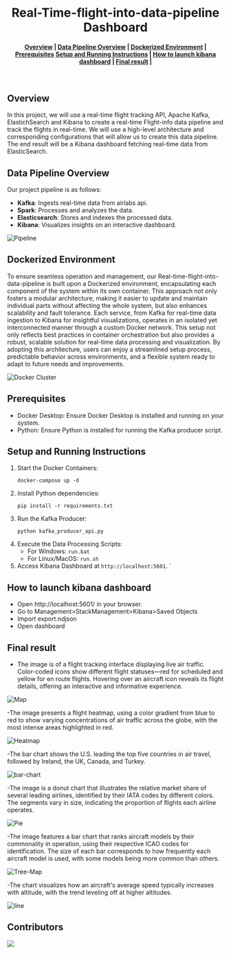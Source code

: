 <h1 align="center">
  <br>
  Real-Time-flight-into-data-pipeline Dashboard
</h1>
<div align="center">
  <h4>
    <a href="#overview">Overview</a> |
    <a href="#data-pipeline-overview">Data Pipeline Overview</a> |
    <a href="#dockerized-environment">Dockerized Environment</a> |
    <a href="#prerequisites">Prerequisites</a>
    <a href="#setup-and-running-instructions">Setup and Running Instructions</a> |
    <a href="#how-to-launch-kibana-dashboard">How to launch kibana dashboard</a> |
    <a href="#final-result">Final result</a> |
  </h4>
</div>
<br>

## Overview

In this project, we will use a real-time flight tracking API, Apache Kafka, ElastichSearch and Kibana to create a real-time Flight-info data pipeline and track the flights in real-time. We will use a high-level architecture and
corresponding configurations that will allow us to create this data pipeline. The end result will be a Kibana dashboard fetching real-time data from ElasticSearch.

## Data Pipeline Overview
Our project pipeline is as follows:
- **Kafka**: Ingests real-time data from airlabs api.
- **Spark**: Processes and analyzes the data.
- **Elasticsearch**: Stores and indexes the processed data.
- **Kibana**: Visualizes insights on an interactive dashboard.


![Pipeline](images/pipeline.png)


## Dockerized Environment

To ensure seamless operation and management, our Real-time-flight-into-data-pipeline is built upon a Dockerized environment, encapsulating each component of the system within its own container. This approach not only fosters a modular architecture, making it easier to update and maintain individual parts without affecting the whole system, but also enhances scalability and fault tolerance. Each service, from Kafka for real-time data ingestion to Kibana for insightful visualizations, operates in an isolated yet interconnected manner through a custom Docker network. This setup not only reflects best practices in container orchestration but also provides a robust, scalable solution for real-time data processing and visualization. By adopting this architecture, users can enjoy a streamlined setup process, predictable behavior across environments, and a flexible system ready to adapt to future needs and improvements.

![Docker Cluster](images/docker-cluster.png)

## Prerequisites

- Docker Desktop: Ensure Docker Desktop is installed and running on your system.
- Python: Ensure Python is installed for running the Kafka producer script.

## Setup and Running Instructions
1. Start the Docker Containers: 
    ```
    docker-compose up -d
    ```
2. Install Python dependencies:
    ```
    pip install -r requirements.txt
    ```
3. Run the Kafka Producer:
    ```
    python kafka_producer_api.py
    ```
4. Execute the Data Processing Scripts:
    - For Windows: `run.bat`
    - For Linux/MacOS: `run.sh`
5. Access Kibana Dashboard at `http://localhost:5601`.
 `

## How to launch kibana dashboard

- Open http://localhost:5601/ in your browser.
- Go to Management>StackManagement>Kibana>Saved Objects
- Import export.ndjson
- Open dashboard

## Final result
- The image is of a flight tracking interface displaying live air traffic. Color-coded icons show different flight statuses—red for scheduled and yellow for en route flights. Hovering over an aircraft icon reveals its flight details, offering an interactive and informative experience.

![Map](images/map.png)

-The image presents a flight heatmap, using a color gradient from blue to red to show varying concentrations of air traffic across the globe, with the most intense areas highlighted in red.

![Heatmap](images/heatmap.png)

-The bar chart shows the U.S. leading the top five countries in air travel, followed by Ireland, the UK, Canada, and Turkey.

![bar-chart](images/horizantalBar.png)

-The image is a donut chart that illustrates the relative market share of several leading airlines, identified by their IATA codes by different colors. The segments vary in size, indicating the proportion of flights each airline operates.

![Pie](images/pie.png)

-The image features a bar chart that ranks aircraft models by their commonality in operation, using their respective ICAO codes for identification. The size of each bar corresponds to how frequently each aircraft model is used, with some models being more common than others.

![Tree-Map](images/TreeMap.png)

-The chart visualizes how an aircraft's average speed typically increases with altitude, with the trend leveling off at higher altitudes.

![line](images/line.png)



## Contributors
<a href="https://github.com/AnasBenAmor10/Real-Time-flight-into-data-pipeline/graphs/contributors">
    <img src="https://contrib.rocks/image?repo=AnasBenAmor10/Real-Time-flight-into-data-pipeline" />
  
</a>
